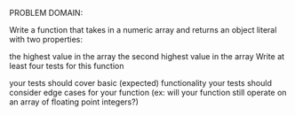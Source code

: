 PROBLEM DOMAIN:

Write a function that takes in a numeric array and returns an object literal with two properties:

the highest value in the array
the second highest value in the array
Write at least four tests for this function

your tests should cover basic (expected) functionality
your tests should consider edge cases for your function (ex: will your function still operate on an array of floating point integers?)